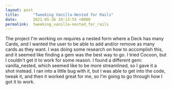 ```yaml
---
layout: post
title:      "Tweeking Vanilla-Nested for Rails"
date:       2021-05-26 19:13:55 +0000
permalink:  tweeking_vanilla-nested_for_rails
---
```



The project I'm working on requires a nested form where a Deck has many Cards, and I wanted the user to be able to add and/or remove as many cards as they want. I was doing some research on how to accomplish this, and it seemed like finding a gem was the best way to go. I tried Cocoon, but I couldn't get it to work for some reason. I found a different gem: vanilla_nested, which seemed like to be more streamlined, so I gave it a shot instead. I ran into a little bug with it, but I was able to get into the code, tweak it, and then it worked great for me, so I'm going to go through how I got it to work.


